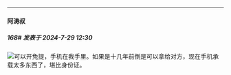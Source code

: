 ﻿
*****

####  阿涛叔  
##### 168#       发表于 2024-7-29 12:30

<img src="https://static.saraba1st.com/image/smiley/face2017/001.png" referrerpolicy="no-referrer">可以开免提，手机在我手里。如果是十几年前倒是可以拿给对方，现在手机承载太多东西了，堪比身份证。

